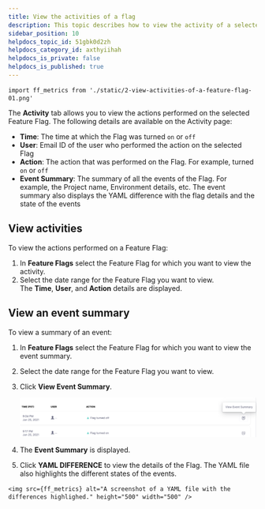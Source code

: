 ```yaml
---
title: View the activities of a flag
description: This topic describes how to view the activity of a selected feature flag.
sidebar_position: 10
helpdocs_topic_id: 51gbk0d2zh
helpdocs_category_id: axthyiihah
helpdocs_is_private: false
helpdocs_is_published: true
---
```

```mdx-code-block
import ff_metrics from './static/2-view-activities-of-a-feature-flag-01.png'
```
The **Activity** tab allows you to view the actions performed on the selected Feature Flag. The following details are available on the Activity page:

* **Time**: The time at which the Flag was turned `on` or `off`
* **User**: Email ID of the user who performed the action on the selected Flag
* **Action**: The action that was performed on the Flag. For example, turned `on` or `off`
* **Event Summary**: The summary of all the events of the Flag. For example, the Project name, Environment details, etc. The event summary also displays the YAML difference with the flag details and the state of the events

## View activities

To view the actions performed on a Feature Flag:

1. In **Feature Flags** select the Feature Flag for which you want to view the activity.
2. Select the date range for the Feature Flag you want to view.  
The **Time**, **User**, and **Action** details are displayed.

## View an event summary

To view a summary of an event:

1. In **Feature Flags** select the Feature Flag for which you want to view the event summary.
2. Select the date range for the Feature Flag you want to view.
3. Click **View Event Summary**.

	![A screenshot of list of actions. ](./static/2-view-activities-of-a-feature-flag-00.png)
	
4. The **Event Summary** is displayed.
5. Click **YAML DIFFERENCE** to view the details of the Flag. The YAML file also highlights the different states of the events.

```mdx-code-block
<img src={ff_metrics} alt="A screenshot of a YAML file with the differences highlighed." height="500" width="500" />
```

